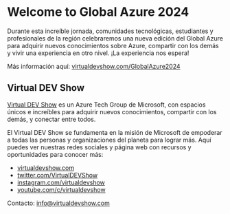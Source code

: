 # Welcome to Global Azure 2024

Durante esta increíble jornada, comunidades tecnológicas, estudiantes y profesionales de la región celebraremos una nueva edición del Global Azure para adquirir nuevos conocimientos sobre Azure, compartir con los demás y vivir una experiencia en otro nivel. ¡La experiencia nos espera!

Más información aquí: [virtualdevshow.com/GlobalAzure2024](https://virtualdevshow.com/globalazure2024)

## Virtual DEV Show

[Virtual DEV Show](http://virtualdevshow.com/) es un Azure Tech Group de Microsoft, con espacios únicos e increíbles para adquirir nuevos conocimientos, compartir con los demás, y conectar entre todos.

El Virtual DEV Show se fundamenta en la misión de Microsoft de empoderar a todas las personas y organizaciones del planeta para lograr más. Aquí puedes ver nuestras redes sociales y página web con recursos y oportunidades para conocer más:

- [virtualdevshow.com](https://virtualdevshow.com)
- [twitter.com/VirtualDEVShow](https://twitter.com/VirtualDEVShow)
- [instagram.com/virtualdevshow](https://instagram.com/virtualdevshow)
- [youtube.com/c/virtualdevshow](https://youtube.com/c/virtualdevshow)

Contacto: info@virtualdevshow.com
